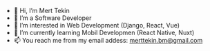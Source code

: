- 👋 Hi, I’m Mert Tekin
- 💞️ I’m a Software Developer
- 👀 I’m interested in Web Development (Django, React, Vue)
- 🌱 I’m currently learning Mobil Developmen (React Native, Nuxt)
- 📫 You reach me from my email addess: merttekin.bm@gmail.com

<!---
mertttekin/mertttekin is a ✨ special ✨ repository because its `README.md` (this file) appears on your GitHub profile.
You can click the Preview link to take a look at your changes.
--->
